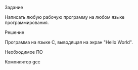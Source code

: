 Задание

Написать любую рабочую программу на любом языке программирования.

Решение

Программа на языке С, выводящая на экран "Hello World".

Необходимое ПО

Компилятор gcc
